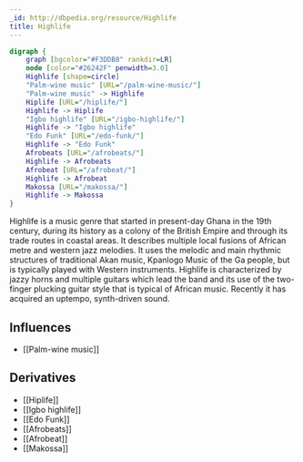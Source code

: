 ```yaml
---
_id: http://dbpedia.org/resource/Highlife
title: Highlife
---
```


```dot
digraph {
	graph [bgcolor="#F3DDB8" rankdir=LR]
	node [color="#26242F" penwidth=3.0]
	Highlife [shape=circle]
	"Palm-wine music" [URL="/palm-wine-music/"]
	"Palm-wine music" -> Highlife
	Hiplife [URL="/hiplife/"]
	Highlife -> Hiplife
	"Igbo highlife" [URL="/igbo-highlife/"]
	Highlife -> "Igbo highlife"
	"Edo Funk" [URL="/edo-funk/"]
	Highlife -> "Edo Funk"
	Afrobeats [URL="/afrobeats/"]
	Highlife -> Afrobeats
	Afrobeat [URL="/afrobeat/"]
	Highlife -> Afrobeat
	Makossa [URL="/makossa/"]
	Highlife -> Makossa
}
```

Highlife is a music genre that started in present-day Ghana in the 19th century, during its history as a colony of the British Empire and through its trade routes in coastal areas. It describes multiple local fusions of African metre and western jazz melodies. It uses the melodic and main rhythmic structures of traditional Akan music, Kpanlogo Music of the Ga people, but is typically played with Western instruments. Highlife is characterized by jazzy horns and multiple guitars which lead the band and its use of the two-finger plucking guitar style that is typical of African music. Recently it has acquired an uptempo, synth-driven sound.

## Influences

- [[Palm-wine music]]

## Derivatives

- [[Hiplife]]
- [[Igbo highlife]]
- [[Edo Funk]]
- [[Afrobeats]]
- [[Afrobeat]]
- [[Makossa]]
